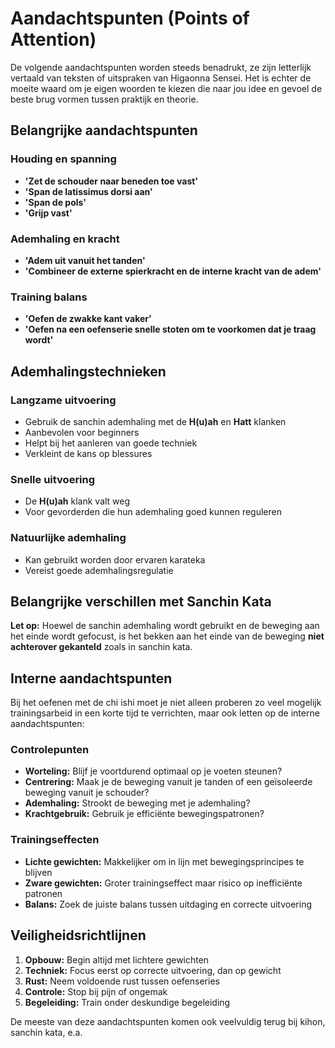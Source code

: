 # Aandachtspunten (Points of Attention)

De volgende aandachtspunten worden steeds benadrukt, ze zijn letterlijk vertaald van teksten of uitspraken van Higaonna Sensei. Het is echter de moeite waard om je eigen woorden te kiezen die naar jou idee en gevoel de beste brug vormen tussen praktijk en theorie.

## Belangrijke aandachtspunten

### Houding en spanning
- **'Zet de schouder naar beneden toe vast'**
- **'Span de latissimus dorsi aan'**
- **'Span de pols'**
- **'Grijp vast'**

### Ademhaling en kracht
- **'Adem uit vanuit het tanden'**
- **'Combineer de externe spierkracht en de interne kracht van de adem'**

### Training balans
- **'Oefen de zwakke kant vaker'**
- **'Oefen na een oefenserie snelle stoten om te voorkomen dat je traag wordt'**

## Ademhalingstechnieken

### Langzame uitvoering
- Gebruik de sanchin ademhaling met de **H(u)ah** en **Hatt** klanken
- Aanbevolen voor beginners
- Helpt bij het aanleren van goede techniek
- Verkleint de kans op blessures

### Snelle uitvoering
- De **H(u)ah** klank valt weg
- Voor gevorderden die hun ademhaling goed kunnen reguleren

### Natuurlijke ademhaling
- Kan gebruikt worden door ervaren karateka
- Vereist goede ademhalingsregulatie

## Belangrijke verschillen met Sanchin Kata

**Let op:** Hoewel de sanchin ademhaling wordt gebruikt en de beweging aan het einde wordt gefocust, is het bekken aan het einde van de beweging **niet achterover gekanteld** zoals in sanchin kata.

## Interne aandachtspunten

Bij het oefenen met de chi ishi moet je niet alleen proberen zo veel mogelijk trainingsarbeid in een korte tijd te verrichten, maar ook letten op de interne aandachtspunten:

### Controlepunten
- **Worteling:** Blijf je voortdurend optimaal op je voeten steunen?
- **Centrering:** Maak je de beweging vanuit je tanden of een geïsoleerde beweging vanuit je schouder?
- **Ademhaling:** Strookt de beweging met je ademhaling?
- **Krachtgebruik:** Gebruik je efficiënte bewegingspatronen?

### Trainingseffecten
- **Lichte gewichten:** Makkelijker om in lijn met bewegingsprincipes te blijven
- **Zware gewichten:** Groter trainingseffect maar risico op inefficiënte patronen
- **Balans:** Zoek de juiste balans tussen uitdaging en correcte uitvoering

## Veiligheidsrichtlijnen

1. **Opbouw:** Begin altijd met lichtere gewichten
2. **Techniek:** Focus eerst op correcte uitvoering, dan op gewicht
3. **Rust:** Neem voldoende rust tussen oefenseries
4. **Controle:** Stop bij pijn of ongemak
5. **Begeleiding:** Train onder deskundige begeleiding

De meeste van deze aandachtspunten komen ook veelvuldig terug bij kihon, sanchin kata, e.a. 